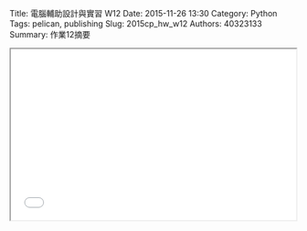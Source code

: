 Title: 電腦輔助設計與實習  W12
Date: 2015-11-26 13:30
Category: Python
Tags: pelican, publishing
Slug: 2015cp_hw_w12
Authors: 40323133
Summary: 作業12摘要

<iframe src="40323156_cp_w12_p.html" width="500" height="300"></iframe>




